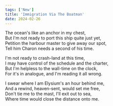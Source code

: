 ```yaml
---
tags: ['New']
title: 'Immigration Via The Boatman'
date: 2024-02-26
---
```


The ocean's like an anchor in my chest,  
But I'm not ready to port this ship quite just yet,  
Petition the harbour master to give away our spot,  
Tell him Charon needs a second of his time.

I'm not ready to crash-land at this time,  
I may have control of the schedule and the charter,  
But I'm helpless to the wall-time on the clock,  
For it's in analogue, and I'm reading it all wrong.

I swear where I am Elysium's an hour behind me,  
And a rewind, heaven-sent, would set me free,  
Don't tie me to the mast, I'll exit out to sea,  
Where time would close the distance onto me.  
